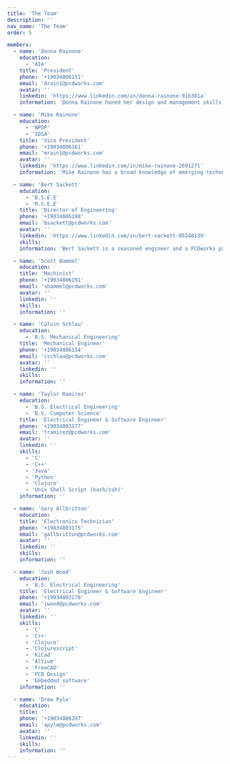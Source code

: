 ```yaml
---
title: 'The Team'
description: ''
nav_name: 'The Team'
order: 5

members:
  - name: 'Donna Rainone'
    education:
      - 'AIA'
    title: 'President'
    phone: '+19034806151'
    email: 'drain1@pcdworks.com'
    avatar: ''
    linkedin: 'https://www.linkedin.com/in/donna-rainone-91b301a'
    information: 'Donna Rainone honed her design and management skills working as an architect designing and building multi-million dollar healthcare facilities. She has a graduate degree in architecture, and her work has been featured several publications, including AIA Architect magazine. Donna has an M. Arch from the University of Texas at Austin.'

  - name: 'Mike Rainone'
    education:
      - 'NPDP'
      - 'IDSA'
    title: 'Vice President'
    phone: '+19034806161'
    email: 'mrain1@pcdworks.com'
    avatar: ''
    linkedin: 'https://www.linkedin.com/in/mike-rainone-2691271'
    information: 'Mike Rainone has a broad knowledge of emerging technologies coupled with a strong background in psychology and design. He has taught architecture, industrial design and business, and has developed products for 70+ clients over a 30 year career in New Product Development with clients as diverse as Sunbeam, Avery Denison, 3M, Kimberly Clark, and ONR. Mike has an M. Arch from the University of Texas at Austin, and an MA in Psychology from the University of North Texas and did doctoral work at TCU. Mike has 30+ patents and has worked on over 110 projects of those 30 years.'

  - name: 'Bert Sackett'
    education:
      - 'B.S.E.E'
      - 'M.S.E.E'
    title: 'Director of Engineering'
    phone: '+19034806188'
    email: 'bsackett@pcdworks.com'
    avatar: ''
    linkedin: 'https://www.linkedin.com/in/bert-sackett-85248139'
    skills:
    information: 'Bert Sackett is a seasoned engineer and a PCDworks partner, current in many technologies with extensive experience designing and developing embedded systems, both electronic and software based. His key skills in power supply systems, motor control, RF communications, and circuit design are a huge benefit to all PCDworks projects.'

  - name: 'Scott Bammel'
    education:
    title: 'Machinist'
    phone: '+19034806191'
    email: 'sbammel@pcdworks.com'
    avatar: ''
    linkedin: ''
    skills:
    information: ''

  - name: 'Calvin Schlau'
    education:
      - 'B.S. Mechanical Engineering'
    title: 'Mechanical Engineer'
    phone: '+19034806154'
    email: 'cschlau@pcdworks.com'
    avatar: ''
    linkedin: ''
    skills:
    information: ''

  - name: 'Taylor Ramirez'
    education:
      - 'B.S. Electrical Engineering'
      - 'B.S. Computer Science'
    title: 'Electrical Engineer & Software Engineer'
    phone: '+19034803177'
    email: 'tramirez@pcdworks.com'
    avatar: ''
    linkedin: ''
    skills:
      - 'C'
      - 'C++'
      - 'Java'
      - 'Python'
      - 'Clojure'
      - 'Unix Shell Script (bash/zsh)'
    information: ''

  - name: 'Gary Allbritton'
    education:
    title: 'Electronics Technician'
    phone: '+19034803175'
    email: 'gallbritton@pcdworks.com'
    avatar: ''
    linkedin: ''
    skills:
    information: ''

  - name: 'Josh Wood'
    education:
      - 'B.S. Electrical Engineering'
    title: 'Electrical Engineer & Software Engineer'
    phone: '+19034803178'
    email: 'jwood@pcdworks.com'
    avatar: ''
    linkedin: ''
    skills:
      - 'C'
      - 'C++'
      - 'Clojure'
      - 'Clojurescript'
      - 'KiCad'
      - 'Altium'
      - 'FreeCAD'
      - 'PCB Design'
      - 'Embedded software'
    information: ''

  - name: 'Drew Pyle'
    education:
    title: ''
    phone: '+19034806207'
    email: 'apyle@pcdworks.com'
    avatar: ''
    linkedin: ''
    skills:
    information: ''
---
```


<team :members="members"></team>
